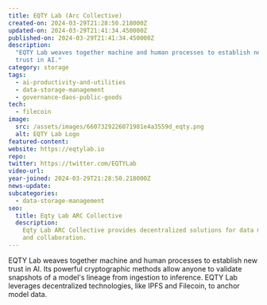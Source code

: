 ```yaml
---
title: EQTY Lab (Arc Collective)
created-on: 2024-03-29T21:28:50.218000Z
updated-on: 2024-03-29T21:41:34.450000Z
published-on: 2024-03-29T21:41:34.450000Z
description:
  "EQTY Lab weaves together machine and human processes to establish new
  trust in AI."
category: storage
tags:
  - ai-productivity-and-utilities
  - data-storage-management
  - governance-daos-public-goods
tech:
  - filecoin
image:
  src: /assets/images/6607329226071981e4a3559d_eqty.png
  alt: EQTY Lab Logo
featured-content:
website: https://eqtylab.io
repo:
twitter: https://twitter.com/EQTYLab
video-url:
year-joined: 2024-03-29T21:28:50.218000Z
news-update:
subcategories:
  - data-storage-management
seo:
  title: Eqty Lab ARC Collective
  description:
    Eqty Lab ARC Collective provides decentralized solutions for data management
    and collaboration.
---
```


EQTY Lab weaves together machine and human processes to establish new trust in AI. Its powerful cryptographic methods allow anyone to validate snapshots of a model's lineage from ingestion to inference. EQTY Lab leverages decentralized technologies, like IPFS and Filecoin, to anchor model data.
